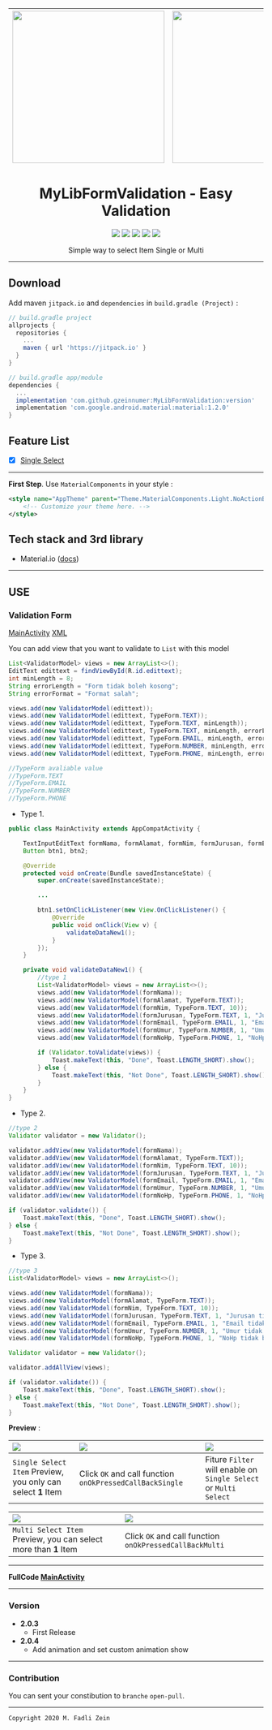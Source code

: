 | <img src="https://github.com/gzeinnumer/MyLibDialogSearchView/blob/master/preview/MyLibDialogSearchView_2.jpg" width="300"/> | <img src="https://github.com/gzeinnumer/MyLibDialogSearchView/blob/master/preview/MyLibDialogSearchView_5.jpg" width="300"/> | <img src="https://github.com/gzeinnumer/MyLibDialogSearchView/blob/master/preview/MyLibDialogSearchView_6.jpg" width="300"/> |
|:-----------------------------------------------------------------------------------------------------------------------------|:-----------------------------------------------------------------------------------------------------------------------------|:-----------------------------------------------------------------------------------------------------------------------------|

<h1 align="center">
  MyLibFormValidation - Easy Validation
</h1>

<div align="center">
    <a><img src="https://img.shields.io/badge/Version-1.0.0-brightgreen.svg?style=flat"></a>
    <a><img src="https://img.shields.io/badge/ID-gzeinnumer-blue.svg?style=flat"></a>
    <a><img src="https://img.shields.io/badge/Java-Suport-green?logo=java&style=flat"></a>
    <a><img src="https://img.shields.io/badge/Koltin-Suport-green?logo=kotlin&style=flat"></a>
    <a href="https://github.com/gzeinnumer"><img src="https://img.shields.io/github/followers/gzeinnumer?label=follow&style=social"></a>
    <br>
    <p>Simple way to select Item Single or Multi</p>
</div>

---

## Download
Add maven `jitpack.io` and `dependencies` in `build.gradle (Project)` :
```gradle
// build.gradle project
allprojects {
  repositories {
    ...
    maven { url 'https://jitpack.io' }
  }
}

// build.gradle app/module
dependencies {
  ...
  implementation 'com.github.gzeinnumer:MyLibFormValidation:version'
  implementation 'com.google.android.material:material:1.2.0'
}
```

## Feature List
- [x] [Single Select](#searchviewdialog)

---

**First Step**. Use `MaterialComponents` in your style :

```xml
<style name="AppTheme" parent="Theme.MaterialComponents.Light.NoActionBar">
    <!-- Customize your theme here. -->
</style>
```

## Tech stack and 3rd library
- Material.io ([docs](https://material.io/develop/android/docs/getting-started))

---

## USE

### Validation Form
[MainActivity](https://github.com/gzeinnumer/MyLibFormValidation/blob/master/app/src/main/java/com/gzeinnumer/mylibformvalidation/MainActivity.java)
[XML](https://github.com/gzeinnumer/MyLibFormValidation/blob/master/app/src/main/res/layout/activity_main.xml)

You can add view that you want to validate to `List` with this model
```java
List<ValidatorModel> views = new ArrayList<>();
EditText edittext = findViewById(R.id.edittext);
int minLength = 8;
String errorLength = "Form tidak boleh kosong";
String errorFormat = "Format salah";

views.add(new ValidatorModel(edittext));
views.add(new ValidatorModel(edittext, TypeForm.TEXT));
views.add(new ValidatorModel(edittext, TypeForm.TEXT, minLength));
views.add(new ValidatorModel(edittext, TypeForm.TEXT, minLength, errorLength));
views.add(new ValidatorModel(edittext, TypeForm.EMAIL, minLength, errorLength, errorFormat));
views.add(new ValidatorModel(edittext, TypeForm.NUMBER, minLength, errorLength, errorFormat));
views.add(new ValidatorModel(edittext, TypeForm.PHONE, minLength, errorLength, errorFormat));

//TypeForm avaliable value
//TypeForm.TEXT
//TypeForm.EMAIL
//TypeForm.NUMBER
//TypeForm.PHONE
```

- Type 1.
```java
public class MainActivity extends AppCompatActivity {

    TextInputEditText formNama, formAlamat, formNim, formJurusan, formEmail, formUmur, formNoHp;
    Button btn1, btn2;

    @Override
    protected void onCreate(Bundle savedInstanceState) {
        super.onCreate(savedInstanceState);

        ...

        btn1.setOnClickListener(new View.OnClickListener() {
            @Override
            public void onClick(View v) {
                validateDataNew1();
            }
        });
    }

    private void validateDataNew1() {
        //type 1
        List<ValidatorModel> views = new ArrayList<>();
        views.add(new ValidatorModel(formNama));
        views.add(new ValidatorModel(formAlamat, TypeForm.TEXT));
        views.add(new ValidatorModel(formNim, TypeForm.TEXT, 10));
        views.add(new ValidatorModel(formJurusan, TypeForm.TEXT, 1, "Jurusan tidak boleh kosong"));
        views.add(new ValidatorModel(formEmail, TypeForm.EMAIL, 1, "Email tidak boleh kosong", "Format email salah"));
        views.add(new ValidatorModel(formUmur, TypeForm.NUMBER, 1, "Umur tidak boleh kosong", "Format number salah"));
        views.add(new ValidatorModel(formNoHp, TypeForm.PHONE, 1, "NoHp tidak boleh kosong", "Format NoHp salah"));

        if (Validator.toValidate(views)) {
            Toast.makeText(this, "Done", Toast.LENGTH_SHORT).show();
        } else {
            Toast.makeText(this, "Not Done", Toast.LENGTH_SHORT).show();
        }
    }
}
```

- Type 2.
```java
//type 2
Validator validator = new Validator();

validator.addView(new ValidatorModel(formNama));
validator.addView(new ValidatorModel(formAlamat, TypeForm.TEXT));
validator.addView(new ValidatorModel(formNim, TypeForm.TEXT, 10));
validator.addView(new ValidatorModel(formJurusan, TypeForm.TEXT, 1, "Jurusan tidak boleh kosong"));
validator.addView(new ValidatorModel(formEmail, TypeForm.EMAIL, 1, "Email tidak boleh kosong", "Format email salah"));
validator.addView(new ValidatorModel(formUmur, TypeForm.NUMBER, 1, "Umur tidak boleh kosong", "Format number salah"));
validator.addView(new ValidatorModel(formNoHp, TypeForm.PHONE, 1, "NoHp tidak boleh kosong", "Format NoHp salah"));

if (validator.validate()) {
    Toast.makeText(this, "Done", Toast.LENGTH_SHORT).show();
} else {
    Toast.makeText(this, "Not Done", Toast.LENGTH_SHORT).show();
}
```

- Type 3.
```java
//type 3
List<ValidatorModel> views = new ArrayList<>();

views.add(new ValidatorModel(formNama));
views.add(new ValidatorModel(formAlamat, TypeForm.TEXT));
views.add(new ValidatorModel(formNim, TypeForm.TEXT, 10));
views.add(new ValidatorModel(formJurusan, TypeForm.TEXT, 1, "Jurusan tidak boleh kosong"));
views.add(new ValidatorModel(formEmail, TypeForm.EMAIL, 1, "Email tidak boleh kosong", "Format email salah"));
views.add(new ValidatorModel(formUmur, TypeForm.NUMBER, 1, "Umur tidak boleh kosong", "Format number salah"));
views.add(new ValidatorModel(formNoHp, TypeForm.PHONE, 1, "NoHp tidak boleh kosong", "Format NoHp salah"));

Validator validator = new Validator();

validator.addAllView(views);

if (validator.validate()) {
    Toast.makeText(this, "Done", Toast.LENGTH_SHORT).show();
} else {
    Toast.makeText(this, "Not Done", Toast.LENGTH_SHORT).show();
}
```

**Preview** :

| <img src="https://github.com/gzeinnumer/MyLibDialogSearchView/blob/master/preview/MyLibDialogSearchView_2.jpg"/> | <img src="https://github.com/gzeinnumer/MyLibDialogSearchView/blob/master/preview/MyLibDialogSearchView_4.jpg"/> | <img src="https://github.com/gzeinnumer/MyLibDialogSearchView/blob/master/preview/MyLibDialogSearchView_6.jpg"/> |
|:-----------------------------------------------------------------------------------------------------------------|:-----------------------------------------------------------------------------------------------------------------|:-----------------------------------------------------------------------------------------------------------------|
| `Single Select Item` Preview, you only can select **1** Item                                                     | Click `OK` and call function `onOkPressedCallBackSingle`                                                         | Fiture `Filter` will enable on `Single Select` or `Multi Select`                                                 |


| <img src="https://github.com/gzeinnumer/MyLibDialogSearchView/blob/master/preview/MyLibDialogSearchView_5.jpg" /> | <img src="https://github.com/gzeinnumer/MyLibDialogSearchView/blob/master/preview/MyLibDialogSearchView_7.jpg"/> |
|:------------------------------------------------------------------------------------------------------------------|:-----------------------------------------------------------------------------------------------------------------|
| `Multi Select Item` Preview, you can select more than **1** Item                                                  | Click `OK` and call function `onOkPressedCallBackMulti`                                                          |

---

**FullCode [MainActivity](https://github.com/gzeinnumer/MyLibDialogSearchView/blob/master/app/src/main/java/com/gzeinnumer/mylibsearchviewdialog/MainActivity.java)**

---

### Version
- **2.0.3**
  - First Release
- **2.0.4**
  - Add animation and set custom animation show

---

### Contribution
You can sent your constibution to `branche` `open-pull`.

---

```
Copyright 2020 M. Fadli Zein
```